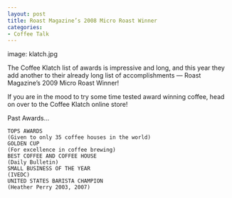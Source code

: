 ```yaml
---
layout: post
title: Roast Magazine’s 2008 Micro Roast Winner
categories:
- Coffee Talk
---
```

image: klatch.jpg

The Coffee Klatch list of awards is impressive and long, and this year they add another to their already long list of accomplishments — Roast Magazine’s 2009 Micro Roast Winner!

If you are in the mood to try some time tested award winning coffee, head on over to the Coffee Klatch online store!

Past Awards…

    TOPS AWARDS
    (Given to only 35 coffee houses in the world)
    GOLDEN CUP
    (For excellence in coffee brewing)
    BEST COFFEE AND COFFEE HOUSE
    (Daily Bulletin)
    SMALL BUSINESS OF THE YEAR
    (IVEDC)
    UNITED STATES BARISTA CHAMPION
    (Heather Perry 2003, 2007)

